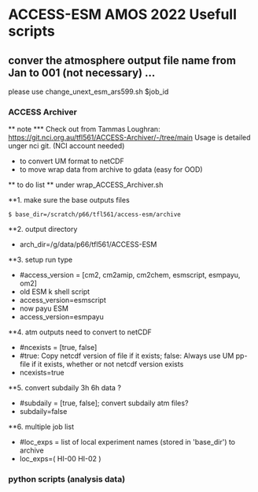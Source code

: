 # ACCESS-ESM AMOS 2022 Usefull scripts

## conver the atmosphere output file name from Jan to 001 (not necessary) ...

  please use change_unext_esm_ars599.sh $job_id

### ACCESS Archiver

** note ***
Check out from Tammas Loughran:
https://git.nci.org.au/tfl561/ACCESS-Archiver/-/tree/main
Usage is detailed unger nci git. (NCI account needed)

- to convert UM format to netCDF
- to move wrap data from archive to gdata (easy for OOD)

** to do list **
under wrap_ACCESS_Archiver.sh

**1.  make sure the base outputs files
```
$ base_dir=/scratch/p66/tfl561/access-esm/archive
```
**2.  output directory
- arch_dir=/g/data/p66/tfl561/ACCESS-ESM
 
**3.  setup run type
-  #access_version = [cm2, cm2amip, cm2chem, esmscript, esmpayu, om2]
- old ESM k shell script
- access_version=esmscript
- now payu ESM
- access_version=esmpayu
 
**4.  atm outputs need to convert to netCDF
- #ncexists = [true, false]
- #true: Copy netcdf version of file if it exists; false: Always use UM pp-file if it exists, whether or not netcdf version exists
- ncexists=true
 
**5.  convert subdaily 3h 6h data ?
- #subdaily = [true, false]; convert subdaily atm files?
- subdaily=false
 
**6.  multiple job list
- #loc_exps = list of local experiment names (stored in 'base_dir') to archive
- loc_exps=(
HI-00
HI-02
)

### python scripts (analysis data)



